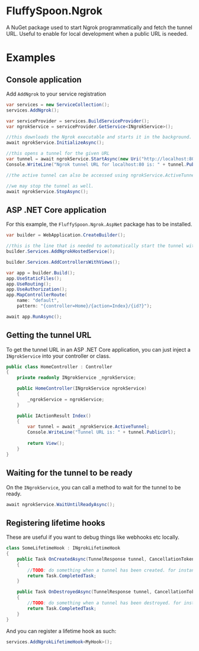 # FluffySpoon.Ngrok
A NuGet package used to start Ngrok programmatically and fetch the tunnel URL. Useful to enable for local development when a public URL is needed.

# Examples
## Console application

Add `AddNgrok` to your service registration

```csharp
var services = new ServiceCollection();
services.AddNgrok();

var serviceProvider = services.BuildServiceProvider();
var ngrokService = serviceProvider.GetService<INgrokService>();

//this downloads the Ngrok executable and starts it in the background.
await ngrokService.InitializeAsync();

//this opens a tunnel for the given URL
var tunnel = await ngrokService.StartAsync(new Uri("http://localhost:80"));
Console.WriteLine("Ngrok tunnel URL for localhost:80 is: " + tunnel.PublicUrl);

//the active tunnel can also be accessed using ngrokService.ActiveTunnel.

//we may stop the tunnel as well.
await ngrokService.StopAsync();
```

## ASP .NET Core application
For this example, the `FluffySpoon.Ngrok.AspNet` package has to be installed.

```csharp
var builder = WebApplication.CreateBuilder();

//this is the line that is needed to automatically start the tunnel with your ASP .NET Core application.
builder.Services.AddNgrokHostedService();

builder.Services.AddControllersWithViews();

var app = builder.Build();
app.UseStaticFiles();
app.UseRouting();
app.UseAuthorization();
app.MapControllerRoute(
    name: "default",
    pattern: "{controller=Home}/{action=Index}/{id?}");

await app.RunAsync();
```

## Getting the tunnel URL
To get the tunnel URL in an ASP .NET Core application, you can just inject a `INgrokService` into your controller or class.

```csharp
public class HomeController : Controller
{
    private readonly INgrokService _ngrokService;

    public HomeController(INgrokService ngrokService)
    {
        _ngrokService = ngrokService;
    }

    public IActionResult Index()
    {
        var tunnel = await _ngrokService.ActiveTunnel;
        Console.WriteLine("Tunnel URL is: " + tunnel.PublicUrl);
        
        return View();
    }
}
```

## Waiting for the tunnel to be ready
On the `INgrokService`, you can call a method to wait for the tunnel to be ready.

```csharp
await ngrokService.WaitUntilReadyAsync();
```

## Registering lifetime hooks
These are useful if you want to debug things like webhooks etc locally.

```csharp
class SomeLifetimeHook : INgrokLifetimeHook
{    
    public Task OnCreatedAsync(TunnelResponse tunnel, CancellationToken cancellationToken)
    {
        //TODO: do something when a tunnel has been created. for instance, here you could register a webhook for "tunnel.PublicUrl".
        return Task.CompletedTask;
    }

    public Task OnDestroyedAsync(TunnelResponse tunnel, CancellationToken cancellationToken)
    {
        //TODO: do something when a tunnel has been destroyed. for instance, here you could unregister a webhook for "tunnel.PublicUrl".
        return Task.CompletedTask;
    }
}
```

And you can register a lifetime hook as such:

```csharp
services.AddNgrokLifetimeHook<MyHook>();
```
